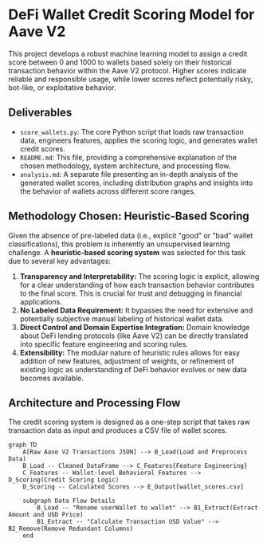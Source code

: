 # DeFi Wallet Credit Scoring Model for Aave V2

This project develops a robust machine learning model to assign a credit score between 0 and 1000 to wallets based solely on their historical transaction behavior within the Aave V2 protocol. Higher scores indicate reliable and responsible usage, while lower scores reflect potentially risky, bot-like, or exploitative behavior.

## Deliverables

-   `score_wallets.py`: The core Python script that loads raw transaction data, engineers features, applies the scoring logic, and generates wallet credit scores.
-   `README.md`: This file, providing a comprehensive explanation of the chosen methodology, system architecture, and processing flow.
-   `analysis.md`: A separate file presenting an in-depth analysis of the generated wallet scores, including distribution graphs and insights into the behavior of wallets across different score ranges.

## Methodology Chosen: Heuristic-Based Scoring

Given the absence of pre-labeled data (i.e., explicit "good" or "bad" wallet classifications), this problem is inherently an unsupervised learning challenge. A **heuristic-based scoring system** was selected for this task due to several key advantages:

1.  **Transparency and Interpretability:** The scoring logic is explicit, allowing for a clear understanding of how each transaction behavior contributes to the final score. This is crucial for trust and debugging in financial applications.
2.  **No Labeled Data Requirement:** It bypasses the need for extensive and potentially subjective manual labeling of historical wallet data.
3.  **Direct Control and Domain Expertise Integration:** Domain knowledge about DeFi lending protocols (like Aave V2) can be directly translated into specific feature engineering and scoring rules.
4.  **Extensibility:** The modular nature of heuristic rules allows for easy addition of new features, adjustment of weights, or refinement of existing logic as understanding of DeFi behavior evolves or new data becomes available.

## Architecture and Processing Flow

The credit scoring system is designed as a one-step script that takes raw transaction data as input and produces a CSV file of wallet scores.

```mermaid
graph TD
    A[Raw Aave V2 Transactions JSON] --> B_Load(Load and Preprocess Data)
    B_Load -- Cleaned DataFrame --> C_Features{Feature Engineering}
    C_Features -- Wallet-level Behavioral Features --> D_Scoring(Credit Scoring Logic)
    D_Scoring -- Calculated Scores --> E_Output[wallet_scores.csv]

    subgraph Data Flow Details
        B_Load -- "Rename userWallet to wallet" --> B1_Extract(Extract Amount and USD Price)
        B1_Extract -- "Calculate Transaction USD Value" --> B2_Remove(Remove Redundant Columns)
    end
